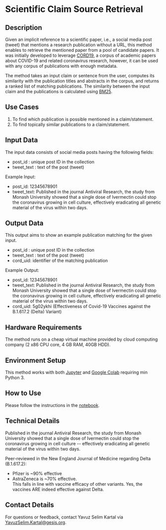
# Scientific Claim Source Retrieval


## Description

Given an implicit reference to a scientific paper, i.e., a social media post (tweet) that mentions a research publication without a URL, this method enables to retrieve the mentioned paper from a pool of candidate papers. It was initially developed to leverage [CORD19](https://github.com/allenai/cord19), a corpus of academic papers about COVID-19 and related coronavirus research, however, it can be used with any corpus of publications with enough metadata. 

The method takes an input claim or sentence from the user, computes its similarity with the publication titles and abstracts in the corpus, and returns a ranked list of matching publications. The similarity between the input claim and the publications is calculated using  [BM25](https://en.wikipedia.org/wiki/Okapi_BM25).

## Use Cases
1. To find which publication is possible mentioned in a claim/statement. 
2. To find topically similar publications to a claim/statement.

## Input Data

The input data consists of social media posts having the following fields:

- post_id : unique post ID in the collection
- tweet_text : text of the post (tweet)

Example Input:

- post_id: 12345678901
- tweet_text: Published in the journal Antiviral Research, the study from Monash University showed that a single dose of Ivermectin could stop the coronavirus growing in cell culture, effectively eradicating all genetic material of the virus within two days.

## Output Data
This output aims to show an example publication matching for the given input.

- post_id : unique post ID in the collection
- tweet_text : text of the post (tweet)
- cord_uid: identifier of the matching publication

Example Output:

- post_id: 12345678901
- tweet_text: Published in the journal Antiviral Research, the study from Monash University showed that a single dose of Ivermectin could stop the coronavirus growing in cell culture, effectively eradicating all genetic material of the virus within two days.
- cord_uid: 5g02ykhi (Effectiveness of Covid-19 Vaccines against the B.1.617.2 (Delta) Variant)

## Hardware Requirements
The method runs on a cheap virtual machine provided by cloud computing company (2 x86 CPU core, 4 GB RAM, 40GB HDD). 

## Environment Setup

This method works with both [Jupyter](https://jupyter.org/) and [Google Colab](https://colab.research.google.com/) requiring min Python 3.
 
## How to Use

Please follow the instructions in the [notebook](notebooks/getting_started_claim_source.ipynb).

## Technical Details
Published in the journal Antiviral Research, the study from Monash University showed that a single dose of Ivermectin could stop the coronavirus growing in cell culture -- effectively eradicating all genetic material of the virus within two days. 

Peer-reviewed in the New England Journal of Medicine regarding Delta (B.1.617.2):  
- Pfizer is ~90% effective  
- AstraZeneca is ~70% effective.  
This falls in line with vaccine efficacy of other variants. Yes, the vaccines ARE indeed effective against Delta.
    
## Contact Details

For questions or feedback, contact Yavuz Selim Kartal via [YavuzSelim.Kartal@gesis.org](mailto:YavuzSelim.Kartal@gesis.org).
